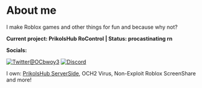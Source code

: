 # About me

I make Roblox games and other things for fun and because why not?

**Current project: PrikolsHub RoControl | Status: procastinating rn**

**Socials:**

[![Twitter](https://twitter.com/favicon.ico)@OCbwoy3](https://twitter.com/@OCbwoy03)
[![Discord](https://discord.com/favicon.ico)](https://discord.gg/ymPfDgSYuG)

I own:
[PrikolsHub ServerSide]( https://discord.gg/ymPfDgSYuG ),
OCH2 Virus,
Non-Exploit Roblox ScreenShare
and more! 
